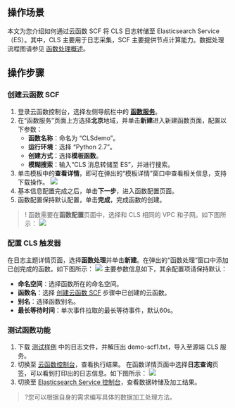 ## 操作场景

本文为您介绍如何通过云函数 SCF 将 CLS 日志转储至 Elasticsearch Service（ES）。其中，CLS 主要用于日志采集，SCF 主要提供节点计算能力。数据处理流程图请参见 [函数处理概述](https://cloud.tencent.com/document/product/614/49851)。

## 操作步骤


### 创建云函数 SCF

1. 登录云函数控制台，选择左侧导航栏中的 <b>[函数服务](https://console.cloud.tencent.com/scf/list)</b>。
2. 在“函数服务”页面上方选择**北京**地域，并单击**新建**进入新建函数页面，配置以下参数：
   - **函数名称**：命名为 “CLSdemo”。
   - **运行环境**：选择 “Python 2.7”。
   - **创建方式**：选择**模板函数**。
   - **模糊搜索**：输入“CLS 消息转储至 ES”，并进行搜索。
3. 单击模板中的**查看详情**，即可在弹出的“模板详情”窗口中查看相关信息，支持下载操作。
![](https://main.qcloudimg.com/raw/dd8e76ba274ee692d67541c8f66ae9fa.png)
4. 基本信息配置完成之后，单击**下一步**，进入函数配置页面。
5. 函数配置保持默认配置，单击**完成**，完成函数的创建。
> ! 函数需要在**函数配置**页面中，选择和 CLS 相同的 VPC 和子网。如下图所示：
> ![](https://main.qcloudimg.com/raw/a329381190dcf6ad0883f5f8a51a9567.png)
> 

### 配置 CLS 触发器

在日志主题详情页面，选择**函数处理**并单击**新建**。在弹出的“函数处理”窗口中添加已创完成的函数。如下图所示：
![](https://main.qcloudimg.com/raw/ee3aa3a2ca88355e80a415a402c2994f.jpg)
主要参数信息如下，其余配置项请保持默认：
   - **命名空间**：选择函数所在的命名空间。
   - **函数名**：选择 [创建云函数 SCF](#step03) 步骤中已创建的云函数。
   - **别名**：选择函数别名。
   - **最长等待时间**：单次事件拉取的最长等待事件，默认60s。

### 测试函数功能

1. 下载 [测试样例](https://main.qcloudimg.com/raw/6e0d4837eefd0ce77dac8a3973acdf39.zip) 中的日志文件，并解压出 demo-scf1.txt，导入至源端 CLS 服务。
2. 切换至 [云函数控制台](https://console.cloud.tencent.com/scf/list?rid=8&ns=default)，查看执行结果。
在函数详情页面中选择**日志查询**页签，可以看到打印出的日志信息。如下图所示：
![](https://main.qcloudimg.com/raw/b4d8dd0a4a236ab4cb35f2e7d3160649.png)
3. 切换至 [Elasticsearch Service 控制台](https://console.cloud.tencent.com/es)，查看数据转储及加工结果。
> ?您可以根据自身的需求编写具体的数据加工处理方法。

